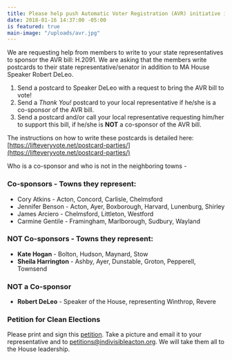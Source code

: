```yaml
---
title: Please help push Automatic Voter Registration (AVR) initiative in MA
date: 2018-01-16 14:37:00 -05:00
is featured: true
main-image: "/uploads/avr.jpg"
---
```


We are requesting help from members to write to your state representatives to sponsor the AVR bill: H.2091. We are asking that the members write postcards to their state representative/senator in addition to MA House Speaker Robert DeLeo.

1. Send a postcard to Speaker DeLeo with a request to bring the AVR bill to vote! 
2. Send a *Thank You!* postcard to your local representative if he/she is a co-sponsor of the AVR bill.
3. Send a postcard and/or call your local representative requesting him/her to support this bill, if he/she is **NOT** a co-sponsor of the AVR bill.

The instructions on how to write these postcards is detailed here: [https://lifteveryvote.net/postcard-parties/](https://lifteveryvote.net/postcard-parties/)

Who is a co-sponsor and who is not in the neighboring towns -

### Co-sponsors - Towns they represent:
* Cory Atkins - Acton, Concord, Carlisle, Chelmsford
* Jennifer Benson - Acton, Ayer, Boxborough, Harvard, Lunenburg, Shirley
* James Arciero - Chelmsford, Littleton, Westford
* Carmine Gentile - Framingham, Marlborough, Sudbury, Wayland

### NOT Co-sponsors - Towns they represent:
* **Kate Hogan** - Bolton, Hudson, Maynard, Stow
* **Sheila Harrington** - Ashby, Ayer, Dunstable, Groton, Pepperell, Townsend

### NOT a Co-sponsor
* **Robert DeLeo** - Speaker of the House, representing Winthrop, Revere

### Petition for Clean Elections
Please print and sign this [petition](https://docs.google.com/document/d/1xgGpnIt69UYCyidoEtIdzi6MVbW54JePi1hfVrnr1EE/edit?usp=drivesdk). Take a picture and email it to your representative and to petitions@indivisibleacton.org. 
We will take them all to the House leadership.

